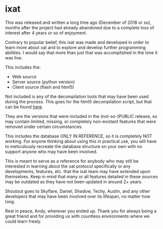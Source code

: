 # ixat

This was released and written a long time ago (December of 2018 or so), months after the project had already abandoned due to a complete loss of interest after 4 years or so of enjoyment.

Contrary to popular belief, this ixat was made and developed in order to learn more about xat and to explore and develop further programming abilities. I would say that more than just that was accomplished in the time it was live.

This includes the:
- Web source
- Server source (python version)
- Client source (flash and html5)

Not included is any of the decompilation tools that may have been used during the process. This goes for the html5 decompilation script, but that can be found [here](https://github.com/austinh115/xat-html5).

They are the versions that were included in the (not-so-)PUBLIC release, so may contain limited, missing, or completely non-existant features that were removed under certain circumstances.

This includes the database ONLY IN REFERENCE, so it is completely NOT working.
For anyone thinking about using this in practical use, you will have to meticulously recreate the database structure on your own with no support anyone who may have been involved.

This is meant to serve as a reference for anybody who may still be interested in learning about the xat protocol specifically or any developments, features, etc. that the ixat team may have extended upon themselves.
Keep in mind that many or all features detailed in these sources may be outdated as they have not been updated in around 2+ years.

Shoutout goes to Skyflare, Daniel, Shadow, Techy, Austin, and any other developers that may have been involved over its lifespan, no matter how long.

Rest in peace, Andy, wherever you ended up. Thank you for always being a great friend and for providing us with countless environments where we could learn freely.
